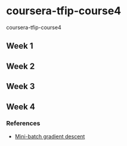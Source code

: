 # coursera-tfip-course4
coursera-tfip-course4

## Week 1

## Week 2

## Week 3

## Week 4
### References
- [Mini-batch gradient descent](https://www.youtube.com/watch?v=4qJaSmvhxi8)